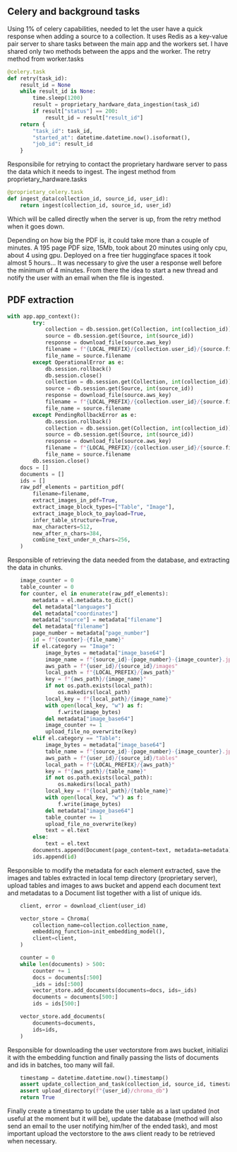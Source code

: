 ## Celery and background tasks
Using 1% of celery capabilities, needed to let the user have a quick response when adding a source to a collection.
It uses Redis as a key-value pair server to share tasks between the main app and the workers set.
I have shared only two methods between the apps and the worker.
The retry method from worker.tasks
```python
@celery.task
def retry(task_id):
    result_id = None
    while result_id is None:
        time.sleep(1200)
        result = proprietary_hardware_data_ingestion(task_id)
        if result["status"] == 200:
            result_id = result["result_id"]
    return {
        "task_id": task_id,
        "started_at": datetime.datetime.now().isoformat(),
        "job_id": result_id
    }
```
Responsibile for retrying to contact the proprietary hardware server to pass the data which it needs to ingest.
The ingest method from proprietary_hardware.tasks
```python
@proprietary_celery.task
def ingest_data(collection_id, source_id, user_id):
    return ingest(collection_id, source_id, user_id)
```
Which will be called directly when the server is up, from the retry method when it goes down.

Depending on how big the PDF is, it could take more than a couple of minutes. A 195 page PDF size, 15Mb, took about 20 minutes using only cpu, about 4 using gpu. Deployed on a free tier huggingface spaces it took almost 5 hours...
It was necessary to give the user a response well before the minimum of 4 minutes. From there the idea to start a new thread and notify the user with an email when the file is ingested.

## PDF extraction
```python
with app.app_context():
        try:
            collection = db.session.get(Collection, int(collection_id))
            source = db.session.get(Source, int(source_id))
            response = download_file(source.aws_key)
            filename = f"{LOCAL_PREFIX}/{collection.user_id}/{source.filename}"
            file_name = source.filename
        except OperationalError as e:
            db.session.rollback()
            db.session.close()
            collection = db.session.get(Collection, int(collection_id))
            source = db.session.get(Source, int(source_id))
            response = download_file(source.aws_key)
            filename = f"{LOCAL_PREFIX}/{collection.user_id}/{source.filename}"
            file_name = source.filename
        except PendingRollbackError as e:
            db.session.rollback()
            collection = db.session.get(Collection, int(collection_id))
            source = db.session.get(Source, int(source_id))
            response = download_file(source.aws_key)
            filename = f"{LOCAL_PREFIX}/{collection.user_id}/{source.filename}"
            file_name = source.filename
        db.session.close()
    docs = []
    documents = []
    ids = []
    raw_pdf_elements = partition_pdf(
        filename=filename,
        extract_images_in_pdf=True,
        extract_image_block_types=["Table", "Image"],
        extract_image_block_to_payload=True,
        infer_table_structure=True,
        max_characters=512,
        new_after_n_chars=384,
        combine_text_under_n_chars=256,
    )
```
Responsible of retrieving the data needed from the database, and extracting the data in chunks.

```python
    image_counter = 0
    table_counter = 0
    for counter, el in enumerate(raw_pdf_elements):
        metadata = el.metadata.to_dict()
        del metadata["languages"]
        del metadata["coordinates"]
        metadata["source"] = metadata["filename"]
        del metadata["filename"]
        page_number = metadata["page_number"]
        id = f"{counter}-{file_name}"
        if el.category == "Image":
            image_bytes = metadata["image_base64"]
            image_name = f"{source_id}-{page_number}-{image_counter}.jpg"
            aws_path = f"{user_id}/{source_id}/images"
            local_path = f"{LOCAL_PREFIX}/{aws_path}"
            key = f"{aws_path}/{image_name}"
            if not os.path.exists(local_path):
                os.makedirs(local_path)
            local_key = f"{local_path}/{image_name}"
            with open(local_key, "w") as f:
                f.write(image_bytes)
            del metadata["image_base64"]
            image_counter += 1
            upload_file_no_overwrite(key)
        elif el.category == "Table":
            image_bytes = metadata["image_base64"]
            table_name = f"{source_id}-{page_number}-{image_counter}.jpg"
            aws_path = f"{user_id}/{source_id}/tables"
            local_path = f"{LOCAL_PREFIX}/{aws_path}"
            key = f"{aws_path}/{table_name}"
            if not os.path.exists(local_path):
                os.makedirs(local_path)
            local_key = f"{local_path}/{table_name}"
            with open(local_key, "w") as f:
                f.write(image_bytes)
            del metadata["image_base64"]
            table_counter += 1
            upload_file_no_overwrite(key)
            text = el.text
        else:
            text = el.text
        documents.append(Document(page_content=text, metadata=metadata))
        ids.append(id)
```
Responsible to modify the metadata for each element extracted, save the images and tables extracted in local temp directory (proprietary server), upload tables and images to aws bucket and append each document text and metadatas to a Document list together with a list of unique ids.

```python
    client, error = download_client(user_id)

    vector_store = Chroma(
        collection_name=collection.collection_name,
        embedding_function=init_embedding_model(),
        client=client,
    )

    counter = 0
    while len(documents) > 500:
        counter += 1
        docs = documents[:500]
        _ids = ids[:500]
        vector_store.add_documents(documents=docs, ids=_ids)
        documents = documents[500:]
        ids = ids[500:]

    vector_store.add_documents(
        documents=documents,
        ids=ids,
    )
```
Responsible for downloading the user vectorstore from aws bucket, initializi it with the embedding function and finally passing the lists of documents and ids in batches, too many will fail.

```python
    timestamp = datetime.datetime.now().timestamp()
    assert update_collection_and_task(collection_id, source_id, timestamp)
    assert upload_directory(f"{user_id}/chroma_db")
    return True
```
Finally create a timestamp to update the user table as a last updated (not useful at the moment but it will be), update the database (method will also send an email to the user notifying him/her of the ended task), and most important upload the vectorstore to the aws client ready to be retrieved when necessary.